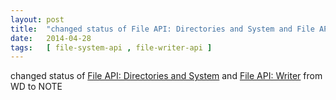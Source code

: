 ```yaml
---
layout: post
title:  "changed status of File API: Directories and System and File API: Writer from WD to NOTE"
date:   2014-04-28
tags:   [ file-system-api , file-writer-api ]
---
```


changed status of [File API: Directories and System](/spec/file-system-api) and [File API: Writer](/spec/file-writer-api) from WD to NOTE

